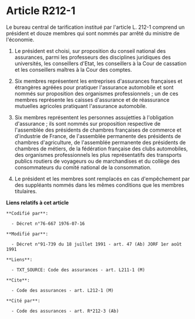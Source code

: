 # Article R212-1

Le bureau central de tarification institué par l'article L. 212-1 comprend un président et douze membres qui sont nommés par
arrêté du ministre de l'économie.

1. Le président est choisi, sur proposition du conseil national des assurances, parmi les professeurs des disciplines
juridiques des universités, les conseillers d'Etat, les conseillers à la Cour de cassation et les conseillers maîtres à la
Cour des comptes.

2. Six membres représentent les entreprises d'assurances françaises et étrangères agréées pour pratiquer l'assurance
automobile et sont nommés sur proposition des organismes professionnels ; un de ces membres représente les caisses
d'assurance et de réassurance mutuelles agricoles pratiquant l'assurance automobile.

3. Six membres représentent les personnes assujetties à l'obligation d'assurance ; ils sont nommés sur proposition respective
de l'assemblée des présidents de chambres françaises de commerce et d'industrie de France, de l'assemblée permanente des
présidents de chambres d'agriculture, de l'assemblée permanente des présidents de chambres de métiers, de la fédération
française des clubs automobiles, des organismes professionnels les plus représentatifs des transports publics routiers de
voyageurs ou de marchandises et du collège des consommateurs du comité national de la consommation.

4. Le président et les membres sont remplacés en cas d'empêchement par des suppléants nommés dans les mêmes conditions que
les membres titulaires.

**Liens relatifs à cet article**

	**Codifié par**:

	  - Décret n°76-667 1976-07-16

	**Modifié par**:

	  - Décret n°91-739 du 18 juillet 1991 - art. 47 (Ab) JORF 1er août 1991

	**Liens**:

	  - TXT_SOURCE: Code des assurances - art. L211-1 (M)

	**Cite**:

	  - Code des assurances - art. L212-1 (M)

	**Cité par**:

	  - Code des assurances - art. R*212-3 (Ab)
